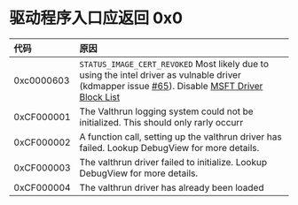 # 驱动程序入口应返回 0x0
| 代码 | 原因 |
| :-- | :-- |
| 0xc0000603 | `STATUS_IMAGE_CERT_REVOKED` Most likely due to using the intel driver as vulnable driver (kdmapper issue [#65](https://github.com/TheCruZ/kdmapper/issues/65)). Disable [MSFT Driver Block List](./030_windows_security_features.md) |
| 0xCF000001 | The Valthrun logging system could not be initialized. This should only rarly occurr |
| 0xCF000002 | A function call, setting up the valthrun driver has failed. Lookup DebugView for more details. |
| 0xCF000003 | The valthrun driver failed to initialize. Lookup DebugView for more details. |
| 0xCF000004 | The valthrun driver has already been loaded | 
